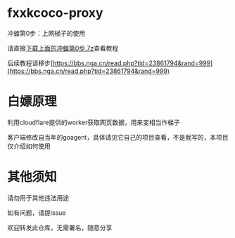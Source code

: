# fxxkcoco-proxy

冲蝗第0步：上网梯子的使用

请直接[下载上面的冲蝗第0步.7z](https://github.com/kbtghbf/fxxkcoco-proxy/raw/main/%E5%86%B2%E8%9D%97%E7%AC%AC0%E6%AD%A5.7z)查看教程

后续教程请移步[https://bbs.nga.cn/read.php?tid=23861794&rand=999](https://bbs.nga.cn/read.php?tid=23861794&rand=999)

# 白嫖原理

利用cloudflare提供的worker获取网页数据，用来变相当作梯子

客户端修改自当年的goagent，具体请见它自己的项目查看，不是我写的，本项目仅介绍如何使用

# 其他须知

请勿用于其他违法用途

如有问题，请提issue

欢迎转发此仓库，无需署名，随意分享
